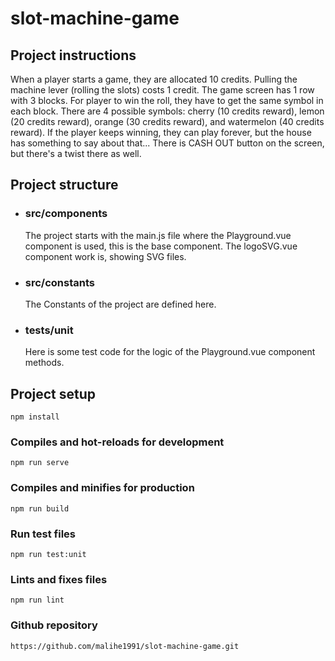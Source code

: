 # slot-machine-game

## Project instructions

When a player starts a game, they are allocated 10 credits.
Pulling the machine lever (rolling the slots) costs 1 credit.
The game screen has 1 row with 3 blocks.
For player to win the roll, they have to get the same symbol in each block.
There are 4 possible symbols: cherry (10 credits reward), lemon (20 credits reward), orange (30 credits
reward), and watermelon (40 credits reward).
If the player keeps winning, they can play forever, but the house has something to say about that...
There is CASH OUT button on the screen, but there's a twist there as well.

## Project structure

- ### src/components

  The project starts with the main.js file where the Playground.vue component is used, this is the base component.
  The logoSVG.vue component work is, showing SVG files.

- ### src/constants

  The Constants of the project are defined here.

- ### tests/unit

  Here is some test code for the logic of the Playground.vue component methods.

## Project setup

```
npm install
```

### Compiles and hot-reloads for development

```
npm run serve
```

### Compiles and minifies for production

```
npm run build
```

### Run test files

```
npm run test:unit
```

### Lints and fixes files

```
npm run lint
```

### Github repository

```
https://github.com/malihe1991/slot-machine-game.git
```
